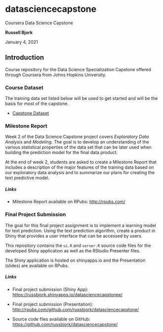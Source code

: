 # datasciencecapstone
Coursera Data Science Capstone  

**Russell Bjork**

January 4, 2021

## Introduction

Course repository for the Data Science Specialization Capstone offered
through Coursera from Johns Hopkins University.

### Course Dataset

The training data set listed below will be used to get started and will be the
basis for most of the capstone.

* [Capstone Dataset](https://d396qusza40orc.cloudfront.net/dsscapstone/dataset/Coursera-SwiftKey.zip)

### Milestone Report

Week 2 of the Data Science Capstone project covers *Exploratory Data Analysis*
and *Modeling*. The goal is to develop an understanding of the various
statistical properties of the data set that can be later used when building the
prediction model for the final data product.

At the end of week 2, students are asked to create a Milestone Report that
includes a description of the major features of the training data based on our
exploratory data analysis and to summarize our plans for creating the text
predictive model.

##### Links

* Milestone Report available on RPubs: <a target="_blank"  href="http://rpubs.com/">http://rpubs.com/</a>

### Final Project Submission

The goal for this final project assignment is to implement a learning model for
text prediction. Using the text prediction algorithm, create a product in Shiny
that provides a user interface that can be accessed by users.

This repository contains the `ui.R` and `server.R` source code files for the
developed Shiny application as well as the RStudio Presenter files.

The Shiny application is hosted on shinyapps.io and the Presentation (slides)
are available on RPubs.

##### Links

* Final project submission (Shiny App): <a target="_blank"  href="https://russbjork.shinyapps.io/datasciencecapstone/">https://russbjork.shinyapps.io/datasciencecapstonee/</a>

* Final project submission (Presentation): <a target="_blank"  href="http://rpubs.com/github.com/russbjork/datasciencecapstone">http://rpubs.com/github.com/russbjork/datasciencecapstone/</a>

* Source code files available on GitHub: <a target="_blank"   href="https://github.com/russbjork/datasciencecapstone/">https://github.com/russbjork/datasciencecapstone/</a>
